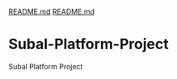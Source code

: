 [README.md](https://github.com/ABDULMAGEED1/Subal-Platform-Project/files/8550121/README.md)
[README.md](https://github.com/ABDULMAGEED1/Subal-Platform-Project/files/8550103/README.md)
# Subal-Platform-Project
Subal Platform Project

